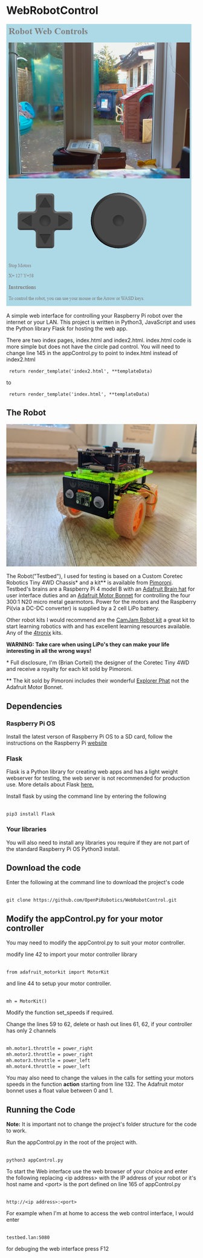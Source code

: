 # WebRobotControl

![](images/video-index.png)

A simple web interface for controlling your Raspberry Pi robot over the internet or your LAN.
This project is written in Python3, JavaScript and uses the Python library Flask for hosting the web app.

There are two index pages, index.html and index2.html. index.html code is more simple but does not have the circle pad control. You will need to change line 145 in the appControl.py to point to index.html instead of index2.html
```
 return render_template('index2.html', **templateData)
 ```
 to
 ```
  return render_template('index.html', **templateData)
```

## The Robot

![](images/testbed.jpg)

The Robot("Testbed"), I used for testing is based on a Custom Coretec Robotics Tiny 4WD Chassis\* and a kit\** is available from [Pimoroni](https://shop.pimoroni.com/products/coretec-tiny-4wd-robot-rover). Testbed's brains are a Raspberry Pi 4 model B with an [Adafruit Brain hat](https://www.adafruit.com/product/437) for user interface duties and an [Adafruit Motor Bonnet](https://www.adafruit.com/product/4280) for controlling the four 300:1 N20 micro metal gearmotors. Power for the motors and the Raspberry Pi(via a DC-DC converter) is supplied by a 2 cell LiPo battery. 

Other robot kits I would recommend are the [CamJam Robot kit](https://thepihut.com/collections/camjam-edukit/products/camjam-edukit-3-robotics) a great kit to start learning robotics with and has excellent learning resources available. Any of the [4tronix](https://shop.4tronix.co.uk/collections/robot-kits) kits.


**WARNING: Take care when using LiPo's they can make your life interesting in all the wrong ways!**

 \* Full disclosure, I'm (Brian Corteil) the designer of the Coretec Tiny 4WD and receive a royalty for each kit sold by Pimoroni.

\** The kit sold by Pimoroni includes their wonderful [Explorer Phat](https://shop.pimoroni.com/products/explorer-phat) not the Adafruit Motor Bonnet.

## Dependencies

### Raspberry Pi OS

Install the latest verson of Raspberry Pi OS to a SD card, follow the instructions on the Raspberry Pi [website](https://www.raspberrypi.org/software/)

### Flask

Flask is a Python library for creating web apps and has a light weight webserver for testing, the web server is not recommended for production use. More details about Flask [here.](https://flask.palletsprojects.com/en/1.1.x/)

Install flask by using the command line by entering the following

```

pip3 install Flask

```

### Your libraries

You will also need to install any libraries you require if they are not part of the standard Raspberry Pi OS Python3 install.

## Download the code

Enter the following at the command line to download the project's code

```

git clone https://github.com/OpenPiRobotics/WebRobotControl.git

```

## Modify the appControl.py for your motor controller

You may need to modify the appControl.py to suit your motor controller.

modify line 42 to import your motor controller library
```

from adafruit_motorkit import MotorKit

```
and line 44 to setup your motor controller.
```

mh = MotorKit()

```

Modify the function set_speeds if required.

Change the lines 59 to 62, delete or hash out lines 61, 62, if your controller has only 2 channels
```

mh.motor1.throttle = power_right
mh.motor2.throttle = power_right
mh.motor3.throttle = power_left
mh.motor4.throttle = power_left

```

You may also need to change the values in the calls for setting your motors speeds in the function **action** starting from line 132. The Adafruit motor bonnet uses a float value between 0 and 1.

## Running the Code

**Note:** It is important not to change the project's folder structure for the code to work.

Run the appControl.py in the root of the project with.
```

python3 appControl.py

```
To start the Web interface use the web browser of your choice and enter the following replacing \<ip address\> with the IP address of your robot or it's host name and \<port\> is the port defined on line 165 of appControl.py
 ```
 
 http://<ip address>:<port>
 
 ```
 
 For example when I'm at home to access the web control interface, I would enter 
 ```
 
 testbed.lan:5080
 
 ```
 
 for debuging the web interface press F12

